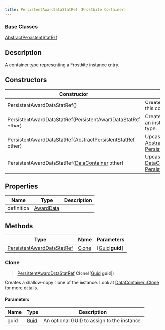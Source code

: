 ```yaml
---
title: PersistentAwardDataStatRef (Frostbite Container)
---
```

### Base Classes

[AbstractPersistentStatRef](AbstractPersistentStatRef)

## Description

A container type representing a Frostbite instance entry.

## Constructors

| Constructor                                                                              | Description                                                                                                                                    |
| ---------------------------------------------------------------------------------------- | ---------------------------------------------------------------------------------------------------------------------------------------------- |
| PersistentAwardDataStatRef()                                                             | Create a new instance of this container type.                                                                                                  |
| PersistentAwardDataStatRef(PersistentAwardDataStatRef other)                             | Create a reference copy of an instance of the same type.                                                                                       |
| PersistentAwardDataStatRef([AbstractPersistentStatRef](AbstractPersistentStatRef) other) | Upcast an instance of type [AbstractPersistentStatRef](AbstractPersistentStatRef) to [PersistentAwardDataStatRef](PersistentAwardDataStatRef). |
| PersistentAwardDataStatRef([DataContainer](/vext/ref/cls/shr/datacontainer) other)    | Upcast an instance of type [DataContainer](/vext/ref/cls/shr/datacontainer) to [PersistentAwardDataStatRef](PersistentAwardDataStatRef).    |

## Properties

| Name       | Type                   | Description |
| ---------- | ---------------------- | ----------- |
| definition | [AwardData](AwardData) |             |

## Methods

| Type                                                     | Name            | Parameters                                     |
| -------------------------------------------------------- | --------------- | ---------------------------------------------- |
| [PersistentAwardDataStatRef](PersistentAwardDataStatRef) | [Clone](#clone) | \[[Guid](/vext/ref/cls/shr/guid) **guid**\] |

### Clone

> [PersistentAwardDataStatRef](PersistentAwardDataStatRef) **Clone**(\[[Guid](/vext/ref/cls/shr/guid) **guid**\])

Creates a shallow-copy clone of the instance. Look at [DataContainer::Clone](/vext/ref/cls/shr/datacontainer#clone) for more details.

#### Parameters

| Name | Type         | Description                                 |
| ---- | ------------ | ------------------------------------------- |
| guid | [Guid](Guid) | An optional GUID to assign to the instance. |
